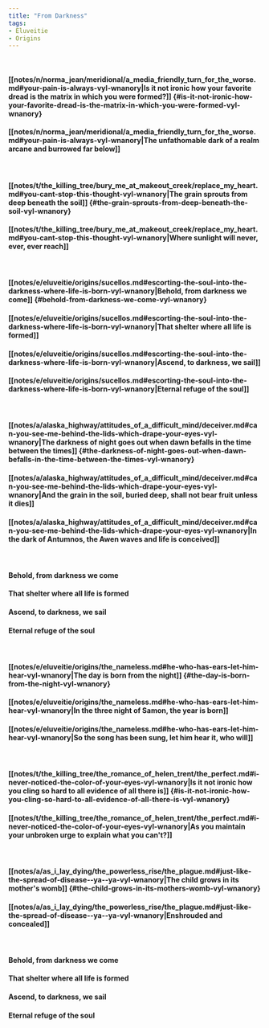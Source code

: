 ```yaml
---
title: "From Darkness"
tags:
- Eluveitie
- Origins
---
```

&nbsp;
#### [[notes/n/norma_jean/meridional/a_media_friendly_turn_for_the_worse.md#your-pain-is-always-vyl-wnanory|Is it not ironic how your favorite dread is the matrix in which you were formed?]] {#is-it-not-ironic-how-your-favorite-dread-is-the-matrix-in-which-you-were-formed-vyl-wnanory}
#### [[notes/n/norma_jean/meridional/a_media_friendly_turn_for_the_worse.md#your-pain-is-always-vyl-wnanory|The unfathomable dark of a realm arcane and burrowed far below]]
&nbsp;
#### [[notes/t/the_killing_tree/bury_me_at_makeout_creek/replace_my_heart.md#you-cant-stop-this-thought-vyl-wnanory|The grain sprouts from deep beneath the soil]] {#the-grain-sprouts-from-deep-beneath-the-soil-vyl-wnanory}
#### [[notes/t/the_killing_tree/bury_me_at_makeout_creek/replace_my_heart.md#you-cant-stop-this-thought-vyl-wnanory|Where sunlight will never, ever, ever reach]]
&nbsp;
#### [[notes/e/eluveitie/origins/sucellos.md#escorting-the-soul-into-the-darkness-where-life-is-born-vyl-wnanory|Behold, from darkness we come]] {#behold-from-darkness-we-come-vyl-wnanory}
#### [[notes/e/eluveitie/origins/sucellos.md#escorting-the-soul-into-the-darkness-where-life-is-born-vyl-wnanory|That shelter where all life is formed]]
#### [[notes/e/eluveitie/origins/sucellos.md#escorting-the-soul-into-the-darkness-where-life-is-born-vyl-wnanory|Ascend, to darkness, we sail]]
#### [[notes/e/eluveitie/origins/sucellos.md#escorting-the-soul-into-the-darkness-where-life-is-born-vyl-wnanory|Eternal refuge of the soul]]
&nbsp;
#### [[notes/a/alaska_highway/attitudes_of_a_difficult_mind/deceiver.md#can-you-see-me-behind-the-lids-which-drape-your-eyes-vyl-wnanory|The darkness of night goes out when dawn befalls in the time between the times]] {#the-darkness-of-night-goes-out-when-dawn-befalls-in-the-time-between-the-times-vyl-wnanory}
#### [[notes/a/alaska_highway/attitudes_of_a_difficult_mind/deceiver.md#can-you-see-me-behind-the-lids-which-drape-your-eyes-vyl-wnanory|And the grain in the soil, buried deep, shall not bear fruit unless it dies]]
#### [[notes/a/alaska_highway/attitudes_of_a_difficult_mind/deceiver.md#can-you-see-me-behind-the-lids-which-drape-your-eyes-vyl-wnanory|In the dark of Antumnos, the Awen waves and life is conceived]]
&nbsp;
#### Behold, from darkness we come
#### That shelter where all life is formed
#### Ascend, to darkness, we sail
#### Eternal refuge of the soul
&nbsp;
#### [[notes/e/eluveitie/origins/the_nameless.md#he-who-has-ears-let-him-hear-vyl-wnanory|The day is born from the night]] {#the-day-is-born-from-the-night-vyl-wnanory}
#### [[notes/e/eluveitie/origins/the_nameless.md#he-who-has-ears-let-him-hear-vyl-wnanory|In the three night of Samon, the year is born]]
#### [[notes/e/eluveitie/origins/the_nameless.md#he-who-has-ears-let-him-hear-vyl-wnanory|So the song has been sung, let him hear it, who will]]
&nbsp;
#### [[notes/t/the_killing_tree/the_romance_of_helen_trent/the_perfect.md#i-never-noticed-the-color-of-your-eyes-vyl-wnanory|Is it not ironic how you cling so hard to all evidence of all there is]] {#is-it-not-ironic-how-you-cling-so-hard-to-all-evidence-of-all-there-is-vyl-wnanory}
#### [[notes/t/the_killing_tree/the_romance_of_helen_trent/the_perfect.md#i-never-noticed-the-color-of-your-eyes-vyl-wnanory|As you maintain your unbroken urge to explain what you can't?]]
&nbsp;
#### [[notes/a/as_i_lay_dying/the_powerless_rise/the_plague.md#just-like-the-spread-of-disease--ya--ya-vyl-wnanory|The child grows in its mother's womb]] {#the-child-grows-in-its-mothers-womb-vyl-wnanory}
#### [[notes/a/as_i_lay_dying/the_powerless_rise/the_plague.md#just-like-the-spread-of-disease--ya--ya-vyl-wnanory|Enshrouded and concealed]]
&nbsp;
#### Behold, from darkness we come
#### That shelter where all life is formed
#### Ascend, to darkness, we sail
#### Eternal refuge of the soul
